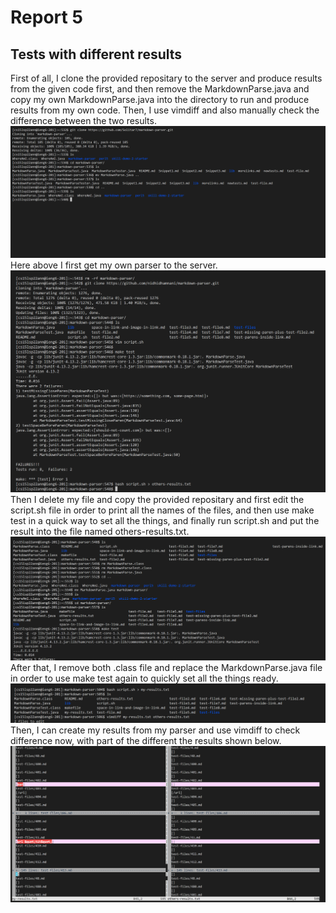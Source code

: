# Report 5
## Tests with different results

First of all, I clone the provided repositary to the server and produce results from the given code first, and then remove the MarkdownParse.java and copy my own MarkdownParse.java into the directory to run and produce results from my own code. Then, I use vimdiff and also manually check the difference between the two results.
![getmyparser](getmyparser.png)
Here above I first get my own parser to the server. 
![getothersresults](getothersresults.png)
Then I delete my file and copy the provided repositary and first edit the script.sh file in order to print all the names of the files, and then use make test in a quick way to set all the things, and finally run script.sh and put the result into the file named others-results.txt.
![changeparser](changeparser.png)
After that, I remove both .class file and replace the MarkdownParse.java file in order to use make test again to quickly set all the things ready.
![changesandvimdif](changesandvimdiff.png)
Then, I can create my results from my parser and use vimdiff to check difference now, with part of the different the results shown below.
![partdiff](partdiff.png)








